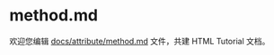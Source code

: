 method.md
===

欢迎您编辑 <a target="__blank" href="https://github.com/jaywcjlove/html-tutorial/blob/main/docs/attribute/method.md">docs/attribute/method.md</a> 文件，共建 HTML Tutorial 文档。
